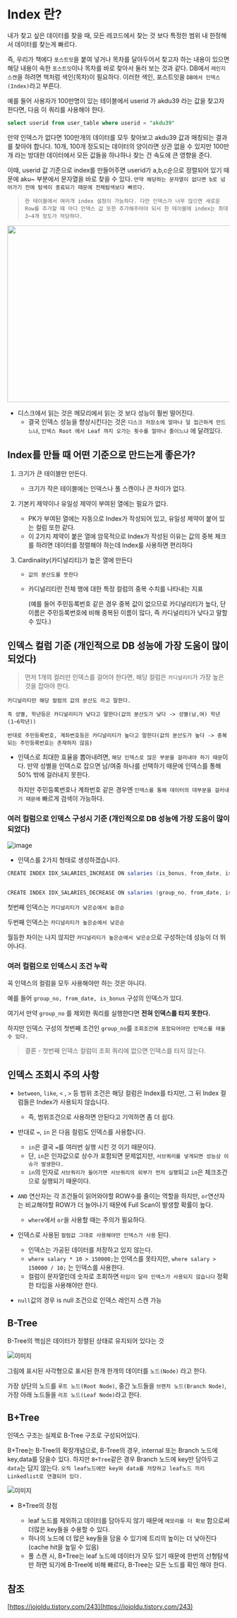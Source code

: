 

# Index 란?

  내가 찾고 싶은 데이터를 찾을 때, 모든 레코드에서 찾는 것 보다 특정한 범위 내 한정해서 데이터를 찾는게 빠르다.
  
  즉, 우리가 책에다 `포스트잇`을 붙여 넣거나 목차를 달아두어서 찾고자 하는 내용이 있으면 해당 내용이 속한 `포스트잇`이나 목차를 바로 찾아서
  둘러 보는 것과 같다. DB에서 `레인지 스캔`을 하려면 책처럼 색인(목차)이 필요하다. 이러한 색인, 포스트잇을 `DB에서 인덱스(Index)`라고 부른다.
  
  예를 들어 사용자가 100만명이 있는 테이블에서 userid 가 akdu39 라는 값을 찾고자 한다면, 다음 이 쿼리를 사용해야 한다.
  
  ~~~SQL
  select userid from user_table where userid = "akdu39"
  ~~~
  
  만약 인덱스가 없다면 100만개의 데이터를 모두 찾아보고 akdu39 값과 매칭되는 결과를 찾아야 합니다. 10개, 100개 정도되는 데이터의 양이라면
  상관 없을 수 있지만 100만개 라는 방대한 데이터에서 모든 값들을 하나하나 찾는 건 속도에 큰 영향을 준다.
  
  이때, userid 값 기준으로 index를 만들어주면 userid가 a,b,c순으로 정렬되어 있기 때문에 aku~ 부분에서 문자열을 바로 찾을 수 있다.
  `만약 해당하는 문자열이 없다면 b로 넘어가기 전에 탐색이 종료되기 때문에 전체탐색보다 빠르다.`
  
  > `한 테이블에서 여러개 index 설정이 가능하다. 다만 인덱스가 너무 많으면 새로운 Row를 추가할 때 마다 인덱스 값 또한 추가해주어야 되서
   한 테이블에 index는 최대 3~4개 정도가 적당하다.`
   
   <p align = "center">
   <img src = "https://t1.daumcdn.net/cfile/tistory/99240D3359FEEDA92A" width = "700" height = "400" />
   </p>
   
 - 디스크에서 읽는 것은 메모리에서 읽는 것 보다 성능이 훨씬 떨어진다.
    - 결국 인덱스 성능을 향상시킨다는 것은 `디스크 저장소에 얼마나 덜 접근하게 만드느냐`, `인덱스 Root 에서 Leaf 까지 오가는 횟수를 얼마나 줄이느냐` 에 달려있다. 
  
  
  
  ## Index를 만들 때 어떤 기준으로 만드는게 좋은가?
  
  1. 크기가 큰 테이블만 만든다.
      - 크기가 작은 테이블에는 인덱스나 풀 스캔이나 큰 차이가 없다.
  2. 기본키 제약이나 유일성 제약이 부여된 열에는 필요가 없다.
      - PK가 부여된 열에는 자동으로 Index가 작성되어 있고, 유일성 제약이 붙어 있는 컬럼 또한 같다.
      - 이 2가지 제약이 붙은 열에 암묵적으로 Index가 작성된 이유는 값의 중복 체크를 하려면 데이터를 정렬해야 하는데 Index를 사용하면 편리하다
  3. Cardinality(카디널리티)가 높은 열에 만든다
       
       - `값의 분산도를 뜻한다`
       - 카디널리티란 전체 행에 대한 특정 컬럼의 중복 수치를 나타내는 지표
       
         (예를 들어 주민등록번호 같은 경우 중복 값이 없으므로 카디널리티가 높다, 단 이름은 주민등록번호에 비해 중복된 이름이 많다, 즉 카디널리티가 낮다고 말할 수 있다.)
         
  ## 인덱스 컬럼 기준 (개인적으로 DB 성능에 가장 도움이 많이 되었다)
  > 먼저 1개의 컬러만 인덱스를 걸어야 한다면, 해당 컬럼은 `카디널리티`가 가장 높은 것을 잡아야 한다.
    
    카디널리티란 해당 컬럼의 값의 분산도 라고 말한다.
    
    즉 성별, 학년등은 카디널리티가 낮다고 말한다(값의 분산도가 낮다 -> 성별(남,여) 학년(1~6학년))
    
    반대로 주민등록번호, 계좌번호등은 카디널리티가 높다고 말한다(값의 분산도가 높다 -> 중복되는 주민등록번호는 존재하지 않음)
    
   - 인덱스로 최대한 효율을 뽑아내려면, `해당 인덱스로 많은 부분을 걸러내야 하기 때문`이다. 만약 성별을 인덱스로 잡으면 남/여중 하나를 선택하기 때문에 인덱스를 통해 50% 밖에 걸러내지 못한다.
     
     하지만 주민등록번호나 계좌번호 같은 경우엔 `인덱스를 통해 데이터의 대부분을 걸러내기 때문에` 빠르게 검색이 가능하다.
     
  ### 여러 컬럼으로 인덱스 구성시 기준 (개인적으로 DB 성능에 가장 도움이 많이 되었다)
   
   ![image](https://user-images.githubusercontent.com/79154652/148349112-cb2e448b-3d9c-4572-a2c9-e998000c5db2.png)

   - 인덱스를 2가지 형태로 생성하겠습니다.
   ~~~java
   CREATE INDEX IDX_SALARIES_INCREASE ON salaries (is_bonus, from_date, is_bonus);
    
    
   CREATE INDEX IDX_SALARIES_DECREASE ON salaries (group_no, from_date, is_bonus); 
   ~~~
   
   첫번째 인덱스는 `카디널리티가 낮은순에서 높은순`
   
   두번째 인덱스는 `카디널리티가 높은순에서 낮은순`
    
   월등한 차이는 나지 않지만 `카디널리티가 높은순에서 낮은순`으로 구성하는데 성능이 더 뛰어나다.
   
   ### 여러 컬럼으로 인덱스시 조건 누락
   
   꼭 인덱스의 컬럼을 모두 사용해야만 하는 것은 아니다.
   
   예를 들어 `group_no, from_date, is_bonus` 구성의 인덱스가 있다.
   
   여기서 만약 `group_no` 를 제외한 쿼리를 실행한다면 __전혀 인덱스를 타지 못한다.__
   
   하지만 인덱스 구성의 첫번째 조건인 `group_no`를 `조회조건에 포함되어야만 인덱스를 태울 수 있다.`
   
   > 결론
      - 첫번째 인덱스 컬럼이 조회 쿼리에 없으면 인덱스를 타지 않는다.
    
         
  ## 인덱스 조회시 주의 사항
  
   - `between`, `like`, `<` , `>` 등 범위 조건은 해당 컬럼은 Index를 타지만, 그 뒤 Index 컬럼들은 Index가 사용되지 않습니다.
      - 즉, 범위조건으로 사용하면 안된다고 기억하면 좀 더 쉽다.
   
   - 반대로 `=`, `in` 은 다음 컬럼도 인덱스를 사용합니다.
        - `in`은 결국 `=`를 여러번 실행 시킨 것 이기 때문이다.
        - 단, `in`은 인자값으로 상수가 포함되면 문제없지만, `서브쿼리를 넣게되면 성능상 이슈가 발생한다.`
        - `in`의 인자로 `서브쿼리가 들어가면 서브쿼리의 외부가 먼저 실행`되고 `in`은 체크조건으로 실행되기 때문이다.
   
   - `AND` 연산자는 각 조건들이 읽어와야할 ROW수를 줄이는 역할을 하지만, `or`연산자는 비교해야할 ROW가 더 늘어나기 때문에 Full Scan이 발생할 확률이 높다.
        - `where`에서 `or`을 사용할 때는 주의가 필요하다.
   
   - 인덱스로 사용된 `컬럼값 그대로 사용해야만 인덱스가 사용` 된다.
      
     - 인덱스는 가공된 데이터를 저장하고 있지 않는다.
     - `where salary * 10 > 150000;`는 인덱스를 못타지만, `where salary > 150000 / 10;` 는 인덱스를 사용한다.
     - 컬럼이 문자열인데 숫자로 조회하면 `타입이 달라 인덱스가 사용되지 않습니다` 정확한 타입을 사용해야만 한다.

   - `null`값의 경우 is null 조건으로 인덱스 레인지 스캔 가능

      
  ## B-Tree
  
  B-Tree의 핵심은 데이터가 정렬된 상태로 유지되어 있다는 것
  
  ![이미지](https://img1.daumcdn.net/thumb/R1280x0/?scode=mtistory2&fname=https%3A%2F%2Fblog.kakaocdn.net%2Fdn%2FqycZ2%2FbtqBQnr4QYG%2F7J8KpnmNaJiTjgS0K9TEIK%2Fimg.png)
  
  그림에 표시된 사각형으로 표시된 한개 한개의 데이터를 `노드(Node)` 라고 한다.
  
  가장 상단의 노드를 `루트 노드(Root Node)`, 중간 노드들을 `브랜치 노드(Branch Node)`, 가장 아래 노드들을 `리프 노드(Leaf Node)`라고 한다.
  
  ## B+Tree
  
  인덱스 구조는 실제로 B-Tree 구조로 구성되어있다.
  
  B+Tree는 B-Tree의 확장개념으로, B-Tree의 경우, internal 또는 Branch 노드에 key,data를 담을수 있다. 하지만 `B+Tree`같은 경우 Branch 노드에 key만 담아두고 `data`는 담지 않는다. 
  `오직 leaf노드에만 key와 data를 저장하고 leaf노드 끼리 Linkedlist로 연결되어 있다.`
  
  
  ![이미지](https://img1.daumcdn.net/thumb/R1280x0/?scode=mtistory2&fname=https%3A%2F%2Fblog.kakaocdn.net%2Fdn%2FbRiL19%2FbtqBTMSBCWF%2FJ3nKw2qympUVxGThnVdLK0%2Fimg.png)
 
 
  - B+Tree의 장점
    
    - leaf 노드를 제외하고 데이터를 담아두지 않기 때문에 `메모리를 더 확보` 함으로써 더많은 key들을 수용할 수 있다.
    - 하나의 노드에 더 많은 key들을 담을 수 있기에 트리의 높이는 더 낮아진다(cache hit을 높일 수 있음)
    - 풀 스캔 시, B+Tree는 leaf 노드에 데이터가 모두 있기 때문에 한번의 선형탐색만 하면 되기에 B-Tree에 비해 빠르다, B-Tree는 모든 노드를 확인 해야 한다.
  
  
  ## 참조
  
 [https://jojoldu.tistory.com/243](https://jojoldu.tistory.com/243)
